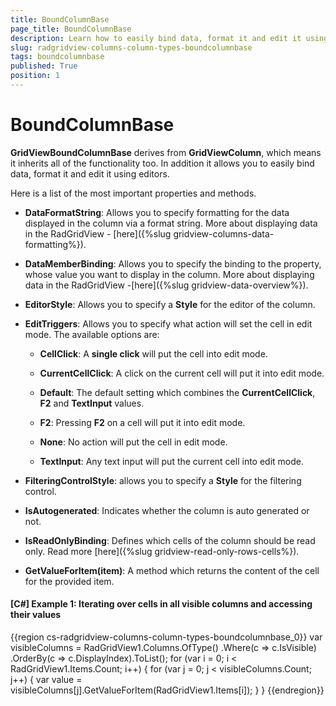 ```yaml
---
title: BoundColumnBase
page_title: BoundColumnBase
description: Learn how to easily bind data, format it and edit it using editors when it comes to the BoundColumnBase in RadGridView - Telerik's {{ site.framework_name }} DataGrid.
slug: radgridview-columns-column-types-boundcolumnbase
tags: boundcolumnbase
published: True
position: 1
---
```


# BoundColumnBase

__GridViewBoundColumnBase__ derives from __GridViewColumn__, which means it inherits all of the functionality too. In addition it allows you to easily bind data, format it and edit it using editors. 

Here is a list of the most important properties and methods.

* __DataFormatString__: Allows you to specify formatting for the data displayed in the column via a format string. More about displaying data in the RadGridView - [here]({%slug gridview-columns-data-formatting%}).
			

* __DataMemberBinding__: Allows you to specify the binding to the property, whose value you want to display in the column. More about displaying data in the RadGridView -[here]({%slug gridview-data-overview%}).
			

* __EditorStyle__: Allows you to specify a __Style__ for the editor of the column.
			

* __EditTriggers__: Allows you to specify what action will set the cell in edit mode. The available options are:

	* __CellClick__: A __single click__ will put the cell into edit mode.

	* __CurrentCellClick__: A click on the current cell will put it into edit mode.

	* __Default__: The default setting which combines the __CurrentCellClick__, __F2__ and __TextInput__ values.

	* __F2__: Pressing __F2__ on a cell will put it into edit mode.

	* __None__: No action will put the cell in edit mode.

	* __TextInput__: Any text input will put the current cell into edit mode.	

* __FilteringControlStyle__: allows you to specify a __Style__ for the filtering control.
			

* __IsAutogenerated__: Indicates whether the column is auto generated or not.
			

* __IsReadOnlyBinding__: Defines which cells of the column should be read only. Read more [here]({%slug gridview-read-only-rows-cells%}).
			

* __GetValueForItem(item)__: A method which returns the content of the cell for the provided item.
			

#### __[C#] Example 1: Iterating over cells in all visible columns and accessing their values__

{{region cs-radgridview-columns-column-types-boundcolumnbase_0}}
	var visibleColumns = RadGridView1.Columns.OfType<GridViewBoundColumnBase>()
	                     .Where(c => c.IsVisible)
	                     .OrderBy(c => c.DisplayIndex).ToList();
	for (var i = 0; i < RadGridView1.Items.Count; i++)
	{
	    for (var j = 0; j < visibleColumns.Count; j++)
	    {
	        var value = visibleColumns[j].GetValueForItem(RadGridView1.Items[i]);
	    }
	}
{{endregion}}
